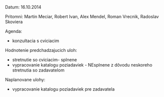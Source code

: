 Datum: 16.10.2014

Pritomni: Martin Meciar, Robert Ivan, Alex Mendel, Roman Vrecnik, Radoslav Skoviera

Agenda:
* konzultacia s cviciacim

Hodnotenie predchadzajucich uloh:
* stretnutie so cviciacim- splnene
* vypracovanie katalogu poziadaviek - NEsplnene z dôvodu neskoreho stretnutia so zadavatelom

Naplanovane ulohy:
* vypracovanie katalogu poziadaviek pre zadavatela

